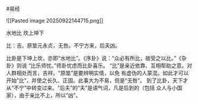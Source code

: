 #易经 

![[Pasted image 20250922144715.png]]

水地比   坎上坤下

比：吉。原筮元永贞，无咎。不宁方来，后夫凶。

比卦是下坤上坎，亦即“水地比”。《序卦》说：“众必有所比，故受之以比。”《杂卦》则说
“比乐师忧。”师卦忧虑而比卦喜乐。
“比”是亲近依靠、互相帮助之意。对人群相处而言，吉祥。“原筮”是要辨明实情，以免
有虚伪的人蒙混。如此才可以开始“比”，并使之长久、正固。此事大为不易，但是“无咎”。
到了比卦，天下才从“不宁”中转变过来。“后夫”的“夫”是语气词，凡是后到的（包括
众人与小国家），由于亲比不上，所以“凶”。